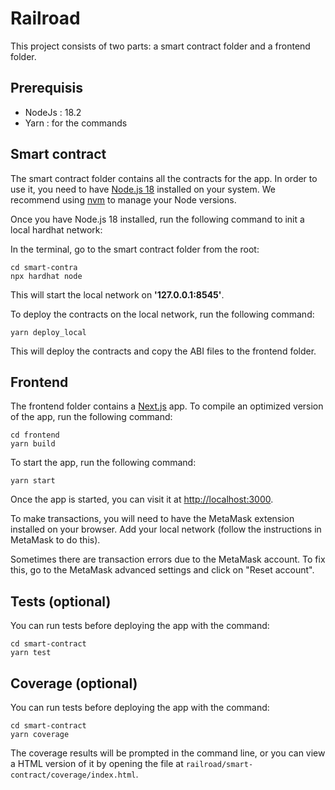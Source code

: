 # Railroad


This project consists of two parts: a smart contract folder and a frontend folder.

## Prerequisis
- NodeJs : 18.2
- Yarn : for the commands

## Smart contract

The smart contract folder contains all the contracts for the app. In order to use it, you need to have [Node.js 18](https://nodejs.org/en/download/) installed on your system. We recommend using [nvm](https://github.com/nvm-sh/nvm) to manage your Node versions.

Once you have Node.js 18 installed, run the following command to init a local hardhat network:

In the terminal, go to the smart contract folder from the root:

```
cd smart-contra
npx hardhat node
```

This will start the local network on **'127.0.0.1:8545'**.

To deploy the contracts on the local network, run the following command:

```
yarn deploy_local
```

This will deploy the contracts and copy the ABI files to the frontend folder.

## Frontend
The frontend folder contains a [Next.js](https://nextjs.org/) app. To compile an optimized version of the app, run the following command:

```
cd frontend
yarn build
```

To start the app, run the following command:

```
yarn start
```

Once the app is started, you can visit it at [http://localhost:3000](http://localhost:3000).

To make transactions, you will need to have the MetaMask extension installed on your browser. Add your local network (follow the instructions in MetaMask to do this).

Sometimes there are transaction errors due to the MetaMask account. To fix this, go to the MetaMask advanced settings and click on "Reset account".


## Tests (optional)
You can run tests before deploying the app with the command:

```
cd smart-contract
yarn test
```

## Coverage (optional)
You can run tests before deploying the app with the command:

```
cd smart-contract
yarn coverage
```
The coverage results will be prompted in the command line, or you can view a HTML version of it by opening the file at `railroad/smart-contract/coverage/index.html`.

